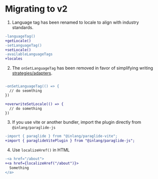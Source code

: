 # Migrating to v2

1. Language tag has been renamed to locale to align with industry standards. 

```diff
-languageTag()
+getLocale()
-setLanguageTag()
+setLocale()
-availableLanguageTags
+locales
```

2. The `onSetLanguageTag` has been removed in favor of simplifying writing [strategies/adapters](https://inlang.com/m/gerre34r/library-inlang-paraglideJs/strategy). 


```diff

-onSetLanguageTag(() => {
  // do seomthing
})

+overwriteSetLocale(() => {
  // do something
})
```

3. If you use vite or another bundler, import the plugin directly from `@inlang/paraglide-js`

```diff
-import { paraglide } from "@inlang/paraglide-vite";
+import { paraglideVitePlugin } from "@inlang/paraglide-js";
```

4. Use `localizeHref()` in HTML 

```diff
-<a href="/about">
+<a href={localizeHref("/about")}>
  Something
</a>
